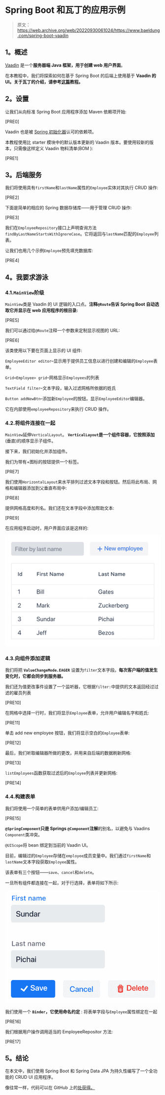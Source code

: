 # Spring Boot 和瓦丁的应用示例

> 原文：<https://web.archive.org/web/20220930061024/https://www.baeldung.com/spring-boot-vaadin>

## **1。概述**

[Vaadin](https://web.archive.org/web/20220626203823/https://vaadin.com/) 是一个**服务器端 Java 框架，用于创建 web 用户界面**。

在本教程中，我们将探索如何在基于 Spring Boot 的后端上使用基于 **Vaadin 的 UI。关于瓦丁的介绍，请参考[这篇](/web/20220626203823/https://www.baeldung.com/vaadin)教程。**

## **2。设置**

让我们从向标准 Spring Boot 应用程序添加 Maven 依赖项开始:

[PRE0]

Vaadin 也是被 [Spring 初始化器](https://web.archive.org/web/20220626203823/https://start.spring.io/)认可的依赖项。

本教程使用比 starter 模块中的默认版本更新的 Vaadin 版本。要使用较新的版本，只需像这样定义 Vaadin 物料清单(BOM ):

[PRE1]

## **3。后端服务**

我们将使用具有`firstName`和`lastName`属性的`Employee`实体对其执行 CRUD 操作:

[PRE2]

下面是简单的相应的 Spring 数据存储库——用于管理 CRUD 操作:

[PRE3]

我们在`EmployeeRepository`接口上声明查询方法`findByLastNameStartsWithIgnoreCase`。它将返回与`lastName`匹配的`Employee`列表。

让我们也用几个示例`Employee`预先填充数据库:

[PRE4]

## **4。我要求游泳**

### 4.1.`MainView`阶级

`MainView`类是 Vaadin 的 UI 逻辑的入口点。**注释`@Route`告诉 Spring Boot 自动选取它并显示在 web 应用程序的根目录:**

[PRE5]

我们可以通过给`@Route`注释一个参数来定制显示视图的 URL:

[PRE6]

该类使用以下要在页面上显示的 UI 组件:

`EmployeeEditor editor`–显示用于提供员工信息以进行创建和编辑的`Employee`表单。

`Grid<Employee> grid`–网格显示`Employees`的列表

`TextField filter`–文本字段，输入过滤网格所依据的姓氏

`Button addNewBtn`–添加新`Employee`的按钮。显示`EmployeeEditor`编辑器。

它在内部使用`employeeRepository`来执行 CRUD 操作。

### 4.2.将组件连接在一起

`MainView`延伸`VerticalLayout`。 **`VerticalLayout`是一个组件容器，它按照添加**(垂直)的顺序显示子组件。

接下来，我们初始化并添加组件。

我们为带有+图标的按钮提供一个标签。

[PRE7]

我们使用`HorizontalLayout`来水平排列过滤文本字段和按钮。然后将此布局、网格和编辑器添加到父垂直布局中:

[PRE8]

提供网格高度和列名。我们还在文本字段中添加帮助文本:

[PRE9]

在应用程序启动时，用户界面应该是这样的:

[![vaadin1](img/b9e931132dd49e1dddebca2aadac1aa9.png)](/web/20220626203823/https://www.baeldung.com/wp-content/uploads/2018/08/vaadin1.png)

### 4.3.向组件添加逻辑

我们将把 **`ValueChangeMode.EAGER`** 设置为`filter`文本字段。**每次客户端的值发生变化时，它都会同步到服务器。**

我们还为值更改事件设置了一个监听器，它根据`filter:`中提供的文本返回经过过滤的雇员列表

[PRE10]

在网格中选择一行时，我们将显示`Employee`表单，允许用户编辑名字和姓氏:

[PRE11]

单击 add new employee 按钮，我们将显示空白的`Employee`表单:

[PRE12]

最后，我们听取编辑器所做的更改，并用来自后端的数据刷新网格:

[PRE13]

`listEmployees`函数获取过滤后的`Employee`列表并更新网格:

[PRE14]

### 4.4.构建表单

我们将使用一个简单的表单供用户添加/编辑员工:

[PRE15]

**`@SpringComponent`只是 Springs `@Component`注解**的别名，以避免与 Vaadins `Component`类冲突。

`@UIScope`将 bean 绑定到当前的 Vaadin UI。

目前，编辑过的`Employee`存储在`employee`成员变量中。我们通过`firstName`和`lastName`文本字段获取`Employee`属性。

该表单有三个按钮——`save`、`cancel`和`delete`。

一旦所有组件都连接在一起，对于行选择，表单将如下所示:

[![vaadin2](img/29a1a819a2ad2a88f6178c1bffd4df61.png)](/web/20220626203823/https://www.baeldung.com/wp-content/uploads/2018/08/vaadin2.png)

我们使用一个 **`Binder`，它使用命名约定** : 将表单字段与`Employee`属性绑定在一起

[PRE16]

我们根据用户操作调用适当的 EmployeeRepositor 方法:

[PRE17]

## **5。结论**

在本文中，我们使用 Spring Boot 和 Spring Data JPA 为持久性编写了一个全功能的 CRUD UI 应用程序。

像往常一样，代码可以在 GitHub 上的[处获得。](https://web.archive.org/web/20220626203823/https://github.com/eugenp/tutorials/tree/master/vaadin)